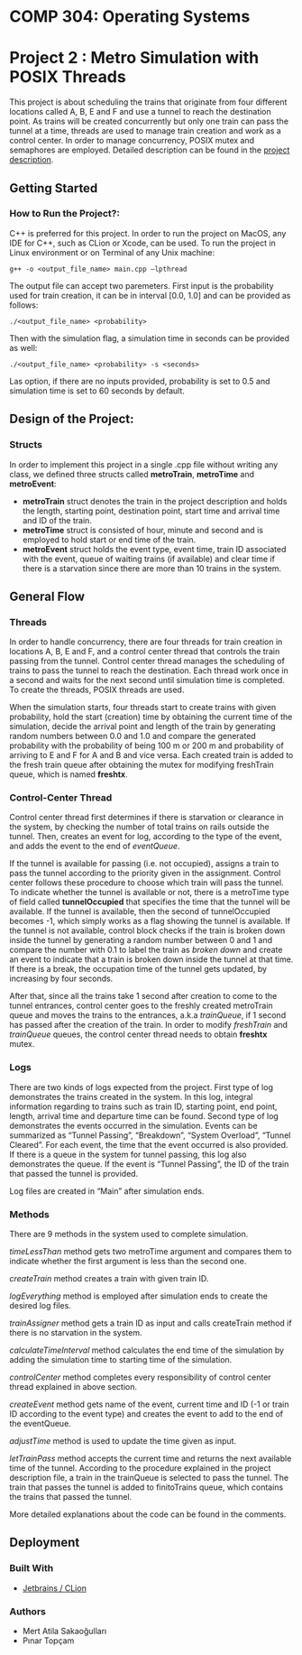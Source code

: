 # COMP 304: Operating Systems
# Project 2 : Metro Simulation with POSIX Threads

This project is about scheduling the trains that originate from four different locations called A, B, E and F and use a tunnel to reach the destination point. As trains will be created concurrently but only one train can pass the tunnel at a time, threads are used to manage train creation and work as a control center. In order to manage concurrency, POSIX mutex and semaphores are employed. Detailed description can be found in the [project description](https://github.com/Matiatus/Metro-Simulation-with-Pthreads/blob/master/Project_Description.pdf).

## Getting Started

### How to Run the Project?: 

C++ is preferred for this project. In order to run the project on MacOS, any IDE for C++, such as CLion or Xcode, can be used. To run the project in Linux environment or on Terminal of any Unix machine: 
```
g++ -o <output_file_name> main.cpp –lpthread
```
The output file can accept two paremeters. First input is the probability used for train creation, it can be in interval [0.0, 1.0] and can be provided as follows:
```
./<output_file_name> <probability>
```
Then with the simulation flag, a simulation time in seconds can be provided as well:
```
./<output_file_name> <probability> -s <seconds>
```
Las option, if there are no inputs provided, probability is set to 0.5 and simulation time is set to 60 seconds by default. 

## Design of the Project:

### Structs
In order to implement this project in a single .cpp file without writing any class, we defined three structs called **metroTrain**, **metroTime** and **metroEvent**: 
* **metroTrain** struct denotes the train in the project description and holds the length, starting point, destination point, start time and arrival time and ID of the train. 
* **metroTime** struct is consisted of hour, minute and second and is employed to hold start or end time of the train. 
* **metroEvent** struct holds the event type, event time, train ID associated with the event, queue of waiting trains (if available) and clear time if there is a starvation since there are more than 10 trains in the system.  

## General Flow

### Threads
In order to handle concurrency, there are four threads for train creation in locations A, B, E and F, and a control center thread that controls the train passing from the tunnel. Control center thread manages the scheduling of trains to pass the tunnel to reach the destination. Each thread work once in a second and waits for the next second until simulation time is completed. To create the threads, POSIX threads are used. 

When the simulation starts, four threads start to create trains with given probability, hold the start (creation) time by obtaining the current time of the simulation, decide the arrival point and length of the train by generating random numbers between 0.0 and 1.0 and compare the generated probability with the probability of being 100 m or 200 m and probability of arriving to E and F for A and B and vice versa. Each created train is added to the fresh train queue after obtaining the mutex for modifying freshTrain queue, which is named **freshtx**. 

### Control-Center Thread
Control center thread first determines if there is starvation or clearance in the system, by checking the number of total trains on rails outside the tunnel. Then, creates an event for log, according to the type of the event, and adds the event to the end of _eventQueue_. 

If the tunnel is available for passing (i.e. not occupied), assigns a train to pass the tunnel according to the priority given in the assignment. Control center follows these procedure to choose which train will pass the tunnel. To indicate whether the tunnel is available or not, there is a metroTime type of field called **tunnelOccupied** that specifies the time that the tunnel will be available. If the tunnel is available, then the second of tunnelOccupied becomes -1, which simply works as a flag showing the tunnel is available. If the tunnel is not available, control block checks if the train is broken down inside the tunnel by generating a random number between 0 and 1 and compare the number with 0.1 to label the train as _broken down_ and create an event to indicate that a train is broken down inside the tunnel at that time. If there is a break, the occupation time of the tunnel gets updated, by increasing by four seconds. 

After that, since all the trains take 1 second after creation to come to the tunnel entrances, control center goes to the freshly created metroTrain queue and moves the trains to the entrances, a.k.a _trainQueue_, if 1 second has passed after the creation of the train. In order to modify _freshTrain_ and _trainQueue_ queues, the control center thread needs to obtain **freshtx** mutex. 

### Logs

There are two kinds of logs expected from the project. First type of log demonstrates the trains created in the system. In this log, integral information regarding to trains such as train ID, starting point, end point, length, arrival time and departure time can be found. Second type of log demonstrates the events occurred in the simulation. Events can be summarized as “Tunnel Passing”, “Breakdown”, “System Overload”, “Tunnel Cleared”. For each event, the time that the event occurred is also provided. If there is a queue in the system for tunnel passing, this log also demonstrates the queue. If the event is “Tunnel Passing”, the ID of the train that passed the tunnel is provided.

Log files are created in “Main” after simulation ends. 

### Methods

There are 9 methods in the system used to complete simulation. 

_timeLessThan_ method gets two metroTime argument and compares them to indicate whether the first argument is less than the second one. 

_createTrain_ method creates a train with given train ID.

_logEverything_ method is employed after simulation ends to create the desired log files. 

_trainAssigner_ method gets a train ID as input and calls createTrain method if there is no starvation in the system. 

_calculateTimeInterval_ method calculates the end time of the simulation by adding the simulation time to starting time of the simulation. 

_controlCenter_ method completes every responsibility of control center thread explained in above section.

_createEvent_ method gets name of the event, current time and ID (-1 or train ID according to the event type) and creates the event to add to the end of the eventQueue.

_adjustTime_ method is used to update the time given as input.

_letTrainPass_ method accepts the current time and returns the next available time of the tunnel. According to the procedure explained in the project description file, a train in the trainQueue is selected to pass the tunnel. The train that passes the tunnel is added to finitoTrains queue, which contains the trains that passed the tunnel.

More detailed explanations about the code can be found in the comments. 

## Deployment

### Built With

* [Jetbrains / CLion](https://www.jetbrains.com/clion/)

### Authors
* Mert Atila Sakaoğulları
* Pınar Topçam
